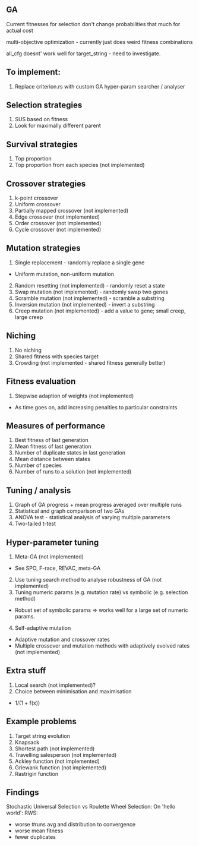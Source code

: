 ## GA
Current fitnesses for selection don't change probabilities that much for actual cost

multi-objective optimization - currently just does weird fitness combinations

all_cfg doesnt' work well for target_string - need to investigate.

## To implement:
1. Replace criterion.rs with custom GA hyper-param searcher / analyser

## Selection strategies
1. SUS based on fitness
2. Look for maximally different parent

## Survival strategies
1. Top proportion
2. Top proportion from each species (not implemented)

## Crossover strategies
1. k-point crossover
2. Uniform crossover
3. Partially mapped crossover (not implemented)
4. Edge crossover (not implemented)
5. Order crossover (not implemented)
6. Cycle crossover (not implemented)

## Mutation strategies
1. Single replacement - randomly replace a single gene
 - Uniform mutation, non-uniform mutation
2. Random resetting (not implemented) - randomly reset a state
3. Swap mutation (not implemented) - randomly swap two genes
4. Scramble mutation (not implemented) - scramble a substring
5. Inversion mutation (not implemented) - invert a substring
6. Creep mutation (not implemented) - add a value to gene; small creep, large creep

## Niching
1. No niching
2. Shared fitness with species target
3. Crowding (not implemented - shared fitness generally better)

## Fitness evaluation
1. Stepwise adaption of weights (not implemented)
 - As time goes on, add increasing penalties to particular constraints

## Measures of performance
1. Best fitness of last generation
2. Mean fitness of last generation
3. Number of duplicate states in last generation
4. Mean distance between states
5. Number of species
6. Number of runs to a solution (not implemented)

## Tuning / analysis
1. Graph of GA progress + mean progress averaged over multiple runs
2. Statistical and graph comparison of two GAs
3. ANOVA test - statistical analysis of varying multiple parameters
4. Two-tailed t-test

## Hyper-parameter tuning
1. Meta-GA (not implemented)
 - See SPO, F-race, REVAC, meta-GA
2. Use tuning search method to analyse robustness of GA (not implemented)
3. Tuning numeric params (e.g. mutation rate) vs symbolic (e.g. selection method)
 - Robust set of symbolic params => works well for a large set of numeric params.
4. Self-adaptive mutation
 - Adaptive mutation and crossover rates
 - Multiple crossover and mutation methods with adaptively evolved rates (not implemented)

## Extra stuff
1. Local search (not implemented)?
2. Choice between minimisation and maximisation
 - 1/(1 + f(x))
## Example problems
1. Target string evolution
2. Knapsack
3. Shortest path (not implemented)
4. Travelling salesperson (not implemented)
5. Ackley function (not implemented)
6. Griewank function (not implemented)
7. Rastrigin function

## Findings
Stochastic Universal Selection vs Roulette Wheel Selection:
On 'hello world':
RWS:
 - worse #runs avg and distribution to convergence
 - worse mean fitness
 - fewer duplicates

